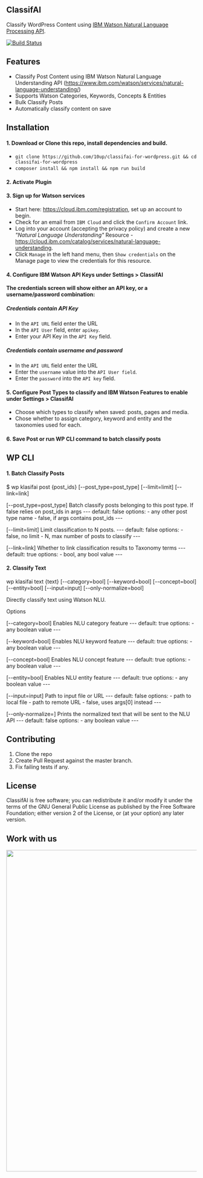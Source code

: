 ## ClassifAI

Classify WordPress Content using [IBM Watson Natural Language Processing API](https://www.ibm.com/watson/services/natural-language-understanding/).

[![Build Status](https://travis-ci.org/10up/klasifai.svg?branch=master)](https://travis-ci.org/10up/klasifai)

## Features

* Classify Post Content using IBM Watson Natural Language Understanding API (https://www.ibm.com/watson/services/natural-language-understanding/)
* Supports Watson Categories, Keywords, Concepts & Entities
* Bulk Classify Posts
* Automatically classify content on save

## Installation

#### 1. Download or Clone this repo, install dependencies and build.
- `git clone https://github.com/10up/classifai-for-wordpress.git && cd classifai-for-wordpress`
- `composer install && npm install && npm run build`

#### 2. Activate Plugin

#### 3. Sign up for Watson services
- Start here: https://cloud.ibm.com/registration, set up an account to begin.
- Check for an email from `IBM Cloud` and click the `Confirm Account` link.
- Log into your account (accepting the privacy policy) and create a new *"Natural Language Understanding"* Resource - https://cloud.ibm.com/catalog/services/natural-language-understanding.
- Click `Manage` in the left hand menu, then `Show credentials` on the Manage page to view the credentials for this resource.

#### 4. Configure IBM Watson API Keys under Settings > ClassifAI

**The credentials screen will show either an API key, or a username/password combination:**

##### Credentials contain API Key
- In the `API URL` field enter the URL
- In the `API User` field, enter `apikey`.
- Enter your API Key in the `API Key` field.

##### Credentials contain username and password
- In the `API URL` field enter the URL
- Enter the `username` value into the `API User field`.
- Enter the `password` into the `API key` field.


#### 5. Configure Post Types to classify and IBM Watson Features to enable under Settings > ClassifAI
- Choose which types to classify when saved:  posts, pages and media.
- Chose whether to assign category, keyword and entity and the taxonomies used for each.

#### 6. Save Post or run WP CLI command to batch classify posts

## WP CLI

#### 1. Batch Classify Posts

$ wp klasifai post {post_ids} [--post_type=post_type] [--limit=limit] [--link=link]

[--post_type=post_type]
    Batch classify posts belonging to this post type. If false
    relies on post_ids in args
    ---
    default: false
    options:
      - any other post type name
      - false, if args contains post_ids
    ---

  [--limit=limit]
    Limit classification to N posts.
    ---
    default: false
    options:
      - false, no limit
      - N, max number of posts to classify
    ---

  [--link=link]
    Whether to link classification results to Taxonomy terms
    ---
    default: true
    options:
      - bool, any bool value
    ---

#### 2. Classify Text

wp klasifai text {text} [--category=bool] [--keyword=bool] [--concept=bool] [--entity=bool] [--input=input] [--only-normalize=bool]

Directly classify text using Watson NLU.

Options

  [--category=bool]
    Enables NLU category feature
    ---
    default: true
    options:
      - any boolean value
    ---

  [--keyword=bool]
    Enables NLU keyword feature
    ---
    default: true
    options:
      - any boolean value
    ---

  [--concept=bool]
    Enables NLU concept feature
    ---
    default: true
    options:
      - any boolean value
    ---

  [--entity=bool]
    Enables NLU entity feature
    ---
    default: true
    options:
      - any boolean value
    ---

  [--input=input]
    Path to input file or URL
    ---
    default: false
    options:
      - path to local file
      - path to remote URL
      - false, uses args[0] instead
    ---

  [--only-normalize=<bool>]
    Prints the normalized text that will be sent to the NLU API
    ---
    default: false
    options:
      - any boolean value
    ---

## Contributing

1. Clone the repo
2. Create Pull Request against the master branch.
3. Fix failing tests if any.

## License

ClassifAI is free software; you can redistribute it and/or modify it
under the terms of the GNU General Public License as published by the
Free Software Foundation; either version 2 of the License, or (at your
option) any later version.

## Work with us

<a href="http://10up.com/contact/"><img src="https://10updotcom-wpengine.s3.amazonaws.com/uploads/2016/10/10up-Github-Banner.png" width="850"></a>
